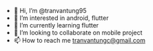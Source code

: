 - 👋 Hi, I’m @tranvantung95
- 👀 I’m interested in android, flutter
- 🌱 I’m currently learning flutter
- 💞️ I’m looking to collaborate on mobile project
- 📫 How to reach me tranvantungc@gmail.com

<!---
tranvantung95/tranvantung95 is a ✨ special ✨ repository because its `README.md` (this file) appears on your GitHub profile.
You can click the Preview link to take a look at your changes.
--->

